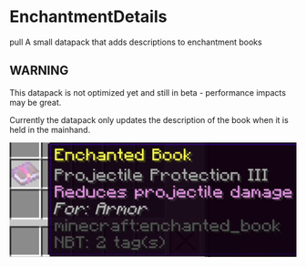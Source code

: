 # EnchantmentDetails
 pull
 A small datapack that adds descriptions to enchantment books

## WARNING
 This datapack is not optimized yet and still in beta - performance impacts may be great.

 Currently the datapack only updates the description of the book when it is held in the mainhand.

 ![Preview image](preview.png)
